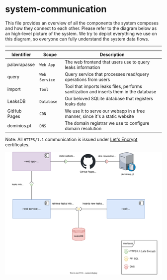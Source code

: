 # system-communication

This file provides an overview of all the components the system composes and how they connect to each other. Please refer to the diagram below as an high-level picture of the system. We try to depict everything we use on this diagram, so everyone can fully understand the system data flows.

---

|Identifier|Scope|Description|
|----------|-----|-----------|
|palavrapasse|`Web App`|The web frontend that users use to query leaks information|
|query|`Web Service`|Query service that processes read/query operations from users|
|import|`Tool`|Tool that imports leaks files, performs sanitization and inserts them in the database|
|LeaksDB|`Database`|Our beloved SQLite database that registers leaks data|
|GitHub Pages|`CDN`|We use it to serve our webapp in a free manner, since it's a static website|
|dominios.pt|`DNS`|The domain registrar we use to configure domain resolution|

Note: All `HTTPS/1.1` communication is issued under [Let's Encrypt](https://letsencrypt.org/) certificates.

![system communication as UML component diagram](src/003-system-communication.drawio.svg)